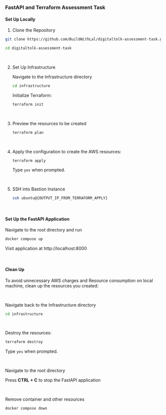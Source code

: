 ### FastAPI and Terraform Assessment Task


#### Set Up Locally

1. Clone the Repository

```bash
git clone https://github.com/BuildWithLal/digitaltolk-assessment-task.git
```

```bash
cd digitaltolk-assessment-task
```

<br/>

2. Set Up Infrastructure

   Navigate to the Infrastructure directory
   ```bash
   cd infrastructure
   ```

    Initialize Terraform:
   ```bash
   terraform init
   ```

<br/>

3. Preview the resources to be created
   ```bash
   terraform plan
   ```

<br/>

4. Apply the configuration to create the AWS resources:
   ```bash
   terraform apply
   ```

   Type `yes` when prompted.


<br/>

5. SSH into Bastion Instance
    ```bash
    ssh ubuntu@{OUTPUT_IP_FROM_TERRAFORM_APPLY}
    ```

<br/>

#### Set Up the FastAPI Application

Navigate to the root directory and run
   ```bash
   docker compose up
   ```

Visit application at http://localhost:8000

<br/>

#### Clean Up

To avoid unnecessary AWS charges and Resource consumption on local machine, clean up the resources you created:

<br/>

Navigate back to the Infrastructure directory
   ```bash
   cd infrastructure
   ```
<br/>

Destroy the resources:
   ```bash
   terraform destroy
   ```

   Type `yes` when prompted.


<br/>

Navigate to the root directory

Press **CTRL + C** to stop the FastAPI application

<br/>

Remove container and other resources
```bash
docker compose down
```

